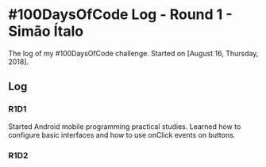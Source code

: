 # #100DaysOfCode Log - Round 1 - Simão Ítalo

The log of my #100DaysOfCode challenge. Started on [August 16, Thursday, 2018].

## Log

### R1D1
Started Android mobile programming practical studies. Learned how to configure basic interfaces and how to use onClick events on buttons.

### R1D2
